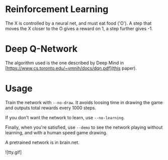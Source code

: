 Reinforcement Learning
======================

The X is controlled by a neural net, and must eat food ('O'). A step that moves the X closer to the
O gives a reward on 1, a step further gives -1.

Deep Q-Network
==============

The algorithm used is the one described by Deep Mind in
[https://www.cs.toronto.edu/~vmnih/docs/dqn.pdf](this paper).

Usage
=====

Train the network with `--no-draw`. It avoids loosing time in drawing the game and outputs total
rewards every 1000 steps.

If you don't want the network to learn, use `--no-learning`.

Finally, when you're satisfied, use `--demo` to see the network playing without learning, and with
a human speed game drawing.

A pretrained network is in brain.net.

![tty.gif]
